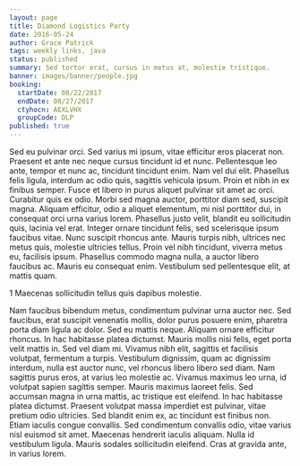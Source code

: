 ```yaml
---
layout: page
title: Diamond Logistics Party
date: 2016-05-24
author: Grace Patrick
tags: weekly links, java
status: published
summary: Sed tortor erat, cursus in metus at, molestie tristique.
banner: images/banner/people.jpg
booking:
  startDate: 08/22/2017
  endDate: 08/27/2017
  ctyhocn: AEXLVHX
  groupCode: DLP
published: true
---
```

Sed eu pulvinar orci. Sed varius mi ipsum, vitae efficitur eros placerat non. Praesent et ante nec neque cursus tincidunt id et nunc. Pellentesque leo ante, tempor et nunc ac, tincidunt tincidunt enim. Nam vel dui elit. Phasellus felis ligula, interdum ac odio quis, sagittis vehicula ipsum. Proin et nibh in ex finibus semper. Fusce et libero in purus aliquet pulvinar sit amet ac orci. Curabitur quis ex odio. Morbi sed magna auctor, porttitor diam sed, suscipit magna. Aliquam efficitur, odio a aliquet elementum, mi nisl porttitor dui, in consequat orci urna varius lorem.
Phasellus justo velit, blandit eu sollicitudin quis, lacinia vel erat. Integer ornare tincidunt felis, sed scelerisque ipsum faucibus vitae. Nunc suscipit rhoncus ante. Mauris turpis nibh, ultrices nec metus quis, molestie ultricies tellus. Proin vel nibh tincidunt, viverra metus eu, facilisis ipsum. Phasellus commodo magna nulla, a auctor libero faucibus ac. Mauris eu consequat enim. Vestibulum sed pellentesque elit, at mattis quam.

1 Maecenas sollicitudin tellus quis dapibus molestie.

Nam faucibus bibendum metus, condimentum pulvinar urna auctor nec. Sed faucibus, erat suscipit venenatis mollis, dolor purus posuere enim, pharetra porta diam ligula ac dolor. Sed eu mattis neque. Aliquam ornare efficitur rhoncus. In hac habitasse platea dictumst. Mauris mollis nisi felis, eget porta velit mattis in. Sed vel diam mi. Vivamus nibh elit, sagittis et facilisis volutpat, fermentum a turpis. Vestibulum dignissim, quam ac dignissim interdum, nulla est auctor nunc, vel rhoncus libero libero sed diam. Nam sagittis purus eros, at varius leo molestie ac. Vivamus maximus leo urna, id volutpat sapien sagittis semper.
Mauris maximus laoreet felis. Sed accumsan magna in urna mattis, ac tristique est eleifend. In hac habitasse platea dictumst. Praesent volutpat massa imperdiet est pulvinar, vitae pretium odio ultricies. Sed blandit enim ex, ac tincidunt est finibus non. Etiam iaculis congue convallis. Sed condimentum convallis odio, vitae varius nisl euismod sit amet. Maecenas hendrerit iaculis aliquam. Nulla id vestibulum ligula. Mauris sodales sollicitudin eleifend. Cras at gravida ante, in varius lorem.
